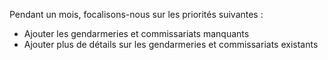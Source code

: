 Pendant un mois, focalisons-nous sur les priorités suivantes :
* Ajouter les gendarmeries et commissariats manquants
* Ajouter plus de détails sur les gendarmeries et commissariats existants
